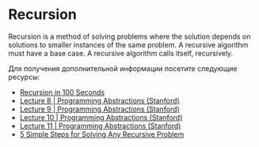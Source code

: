 # Recursion

Recursion is a method of solving problems where the solution depends on solutions to smaller instances of the same problem. A recursive algorithm must have a base case. A recursive algorithm calls itself, recursively.

Для получения дополнительной информации посетите следующие ресурсы:

- [Recursion in 100 Seconds](https://www.youtube.com/watch?v=rf60MejMz3E)
- [Lecture 8 | Programming Abstractions (Stanford)](https://www.youtube.com/watch?v=gl3emqCuueQ&list=PLFE6E58F856038C69&index=9)
- [Lecture 9 | Programming Abstractions (Stanford)](https://www.youtube.com/watch?v=uFJhEPrbycQ&list=PLFE6E58F856038C69&index=10)
- [Lecture 10 | Programming Abstractions (Stanford)](https://www.youtube.com/watch?v=NdF1QDTRkck&list=PLFE6E58F856038C69&index=11)
- [Lecture 11 | Programming Abstractions (Stanford)](https://www.youtube.com/watch?v=p-gpaIGRCQI&list=PLFE6E58F856038C69&index=12)
- [5 Simple Steps for Solving Any Recursive Problem](https://www.youtube.com/watch?v=ngCos392W4w)
